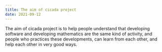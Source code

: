 ```yaml
---
title: The aim of cicada project
date: 2021-09-12
---
```


The aim of cicada project is to help people understand that
developing software and developing mathematics
are the same kind of activity,
and people who practices these developments,
can learn from each other, and help each other in very good ways.
